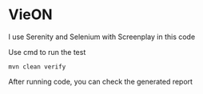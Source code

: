 # VieON

I use Serenity and Selenium with Screenplay in this code

Use cmd to run the test

`mvn clean verify`

After running code, you can check the generated report
